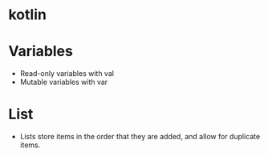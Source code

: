 # kotlin

# Variables
- Read-only variables with val
- Mutable variables with var

# List

- Lists store items in the order that they are added, and allow for duplicate items.
